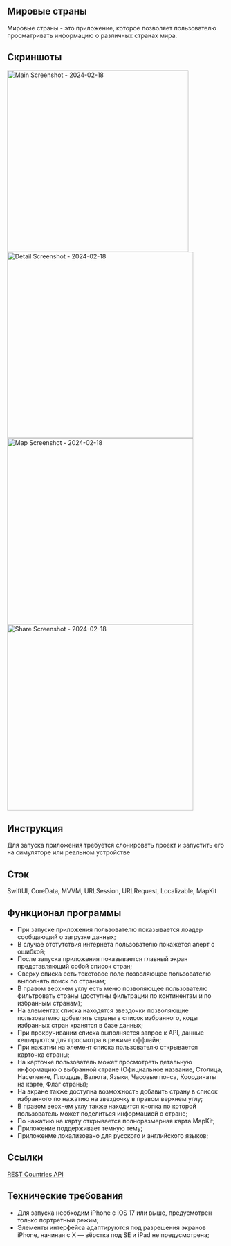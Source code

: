 ## **Мировые страны**

Мировые страны - это приложение, которое позволяет пользователю просматривать информацию о различных странах мира.

## **Скриншоты**
<img width="419" alt="Main Screenshot - 2024-02-18" src="https://github.com/user-attachments/assets/03f9c6d9-81ed-4fe3-93ba-992d5c059fa3">

<img width="430" alt="Detail Screenshot - 2024-02-18" src="https://github.com/user-attachments/assets/01f2d70f-444a-4d74-b91a-aee5a9baf5fd">

<img width="430" alt="Map Screenshot - 2024-02-18" src="https://github.com/user-attachments/assets/bfe871c8-cc15-45fb-9dc8-311e904e7aae">

<img width="430" alt="Share Screenshot - 2024-02-18" src="https://github.com/user-attachments/assets/aa2f279c-9bb9-411e-9a89-bbbffb31ffc0">

## **Инструкция**
Для запуска приложения требуется слонировать проект и запустить его на симуляторе или реальном устройстве

## **Стэк**
SwiftUI, CoreData, MVVM, URLSession, URLRequest, Localizable, MapKit

## **Функционал программы**

- При запуске приложения пользователю показывается лоадер сообщающий о загрузке данных;
- В случае отстутствия интернета пользователю покажется алерт с ошибкой;
- После запуска приложения показывается главный экран представляющий собой список стран;
- Сверху списка есть текстовое поле позволяющее пользователю выполнять поиск по странам;
- В правом верхнем углу есть меню позволяющее пользователю фильтровать страны (доступны фильтрации по континентам и по избранным странам);
- На элементах списка находятся звездочки позволяющие пользователю добавлять страны в список избранного, коды избранных стран хранятся в базе данных;
- При прокручивании списка выполняется запрос к API, данные кешируются для просмотра в режиме оффлайн;
- При нажатии на элемент списка пользователю открывается карточка страны;
- На карточке пользователь может просмотреть детальную информацию о выбранной стране (Официальное название, Столица, Население, Площадь, Валюта, Языки, Часовые пояса, Координаты на карте, Флаг страны);
- На экране также доступна возможность добавить страну в список избранного по нажатию на звездочку в правом верхнем углу;
- В правом верхнем углу также находится кнопка по которой пользователь может поделиться информацией о стране;
- По нажатию на карту открывается полноразмерная карта MapKit;
- Приложение поддерживает темную тему;
- Приложенме локализовано для русского и английского языков;

## **Ссылки**
[REST Countries API](https://restcountries.com/#api-endpoints-using-this-project)


## **Технические требования**

- Для запуска необходим iPhone с iOS 17 или выше, предусмотрен только портретный режим;
- Элементы интерфейса адаптируются под разрешения экранов iPhone, начиная с X — вёрстка под SE и iPad не предусмотрена;
